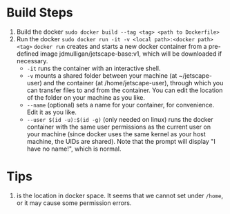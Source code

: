 # Build Steps
1. Build the docker
   `sudo docker build --tag <tag> <path to Dockerfile>`
2. Run the docker
   `sudo docker run -it -v <local path>:<docker path> <tag>`
   `docker run` creates and starts a new docker container from a pre-defined image jdmulligan/jetscape-base:v1, which will be downloaded if necessary.
    - `-it` runs the container with an interactive shell.
    - `-v` mounts a shared folder between your machine (at ~/jetscape-user) and the container (at /home/jetscape-user), through which you can transfer files to and from the container. You can edit the location of the folder on your machine as you like.
    - `--name` (optional) sets a name for your container, for convenience. Edit it as you like.
    - `--user $(id -u):$(id -g)` (only needed on linux) runs the docker container with the same user permissions as the current user on your machine (since docker uses the same kernel as your host machine, the UIDs are shared). Note that the prompt will display "I have no name!", which is normal.

# Tips
1. <workdir> is the location in docker space. It seems that we cannot set <workdir> under `/home`, or it may cause some permission errors. 
